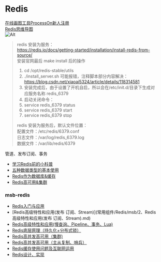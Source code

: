 # Redis

[在线画图工具ProcessOn新人注册](https://www.processon.com/i/5e0d9502e4b02086237ce4f8)       
[Redis思维导图](https://www.processon.com/view/link/611e7e187d9c0834aa5f2157)      
![Alt](http://assets.processon.com/chart_image/601586b1e401fd15813bb667.png)

> redis 安装为服务：    
> https://redis.io/docs/getting-started/installation/install-redis-from-source/      
> 安装官网最后 make install 后的操作    
> 1. cd /opt/redis-stable/utils    
> 2. ./install_server.sh 可能报错，注释脚本部分内容解决：https://blog.csdn.net/xiaoai5324/article/details/118314581    
> 3. 安装完成后，由于设置了开机自启，所以会在/etc/init.d/目录下生成对应服务名称 redis_6379    
> 4. 启动关闭命令：
> 5. service redis_6379 status
> 6. service redis_6379 start 
> 7. service redis_6379 stop
> 
> redis 安装为服务后，默认文件位置：    
> 配置文件：/etc/redis/6379.conf    
> 日志文件：/var/log/redis_6379.log    
> 数据文件：/var/lib/redis/6379    

管道、发布订阅、事务
- [学习Redis前的小科普](常用组件/Redis/科普/)
- [五种数据类型的基本使用](常用组件/Redis/五种数据类型的基本使用/)
- [Redis作为数据库&缓存](常用组件/Redis/Redis作为数据库&缓存/)
- [Redis高可用&集群](常用组件/Redis/Redis高可用&集群/)

### msb-redis
- [Redis入门与应用](常用组件/Redis/msb/1、Redis入门与应用.md)
- [Redis高级特性和应用(发布 订阅、Stream)](常用组件/Redis/msb/2、Redis高级特性和应用(发布 订阅、Stream).md)
- [Redis高级特性和应用(慢查询、Pipeline、事务、Lua)](常用组件/Redis/msb/2、Redis高级特性和应用(慢查询、Pipeline、事务、Lua).md)
- [Redis底层原理（持久化+分布式锁）](常用组件/Redis/msb/3、Redis底层原理（持久化+分布式锁）.md)
- [Redis高并发高可用（集群)](常用组件/Redis/msb/4、Redis高并发高可用（集群）.md)
- [Redis高并发高可用（主从复制、哨兵）](常用组件/Redis/msb/4、Redis高并发高可用（主从复制、哨兵）.md)
- [Redis缓存使用问题及互联网运用](常用组件/Redis/msb/5、Redis缓存使用问题及互联网运用.md)
- [Redis设计、实现](常用组件/Redis/msb/6、Redis设计、实现.md)

